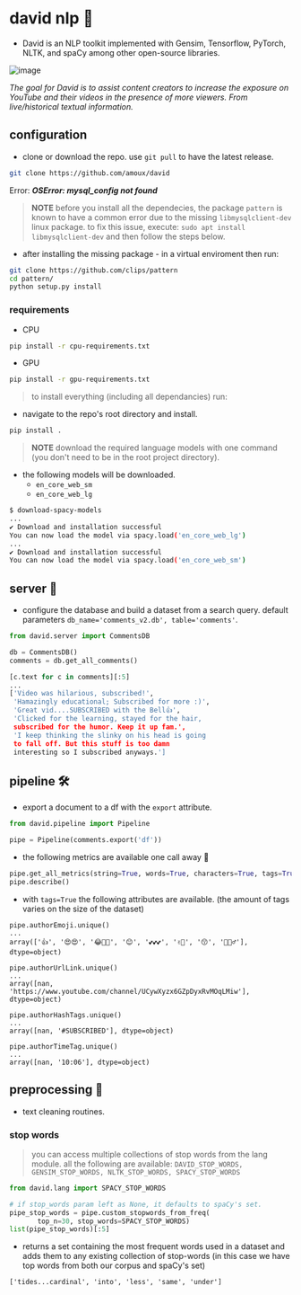 # david nlp 💬

* David is an NLP toolkit implemented with Gensim, Tensorflow, PyTorch, NLTK, and spaCy among other open-source libraries.

![image](https://fromdirectorstevenspielberg.com/wp-content/uploads/2017/07/15.jpg?raw=true)

*The goal for David is to assist content creators to increase the exposure on YouTube and their videos in the presence of more viewers. From live/historical textual information.*

## configuration

* clone or download the repo. use `git pull` to have the latest release.

```bash
git clone https://github.com/amoux/david
```

Error: ***OSError: mysql_config not found***

> **NOTE** before you install all the dependecies, the package `pattern` is known to have a common error due to the missing `libmysqlclient-dev` linux package. to fix this issue, execute: `sudo apt install libmysqlclient-dev` and then follow the steps below.

* after installing the missing package - in a virtual enviroment then run:

```bash
git clone https://github.com/clips/pattern
cd pattern/
python setup.py install
```

### requirements

* CPU

```bash
pip install -r cpu-requirements.txt
```

* GPU

```bash
pip install -r gpu-requirements.txt
```

> to install everything (including all dependancies) run:

* navigate to the repo's root directory and install.

```bash
pip install .
```

> **NOTE** download the required language models with one command (you don't need to be in the root project directory).

* the following models will be downloaded.
  * `en_core_web_sm`
  * `en_core_web_lg`

```bash
$ download-spacy-models
...
✔ Download and installation successful
You can now load the model via spacy.load('en_core_web_lg')
...
✔ Download and installation successful
You can now load the model via spacy.load('en_core_web_sm')
```

## server 📡

* configure the database and build a dataset from a search query. default parameters `db_name='comments_v2.db', table='comments'`.

```python
from david.server import CommentsDB

db = CommentsDB()
comments = db.get_all_comments()

[c.text for c in comments][:5]
...
['Video was hilarious, subscribed!',
 'Hamazingly educational; Subscribed for more :)',
 'Great vid....SUBSCRIBED with the Bell👍',
 'Clicked for the learning, stayed for the hair,
 subscribed for the humor. Keep it up fam.',
 'I keep thinking the slinky on his head is going
 to fall off. But this stuff is too damn
 interesting so I subscribed anyways.']
 ```

## pipeline 🛠

* export a document to a df with the `export` attribute.

```python
from david.pipeline import Pipeline

pipe = Pipeline(comments.export('df'))
```

* the following metrics are available one call away 🤖

```python
pipe.get_all_metrics(string=True, words=True, characters=True, tags=True)
pipe.describe()
```

* with `tags=True` the following attributes are available. (the amount of tags varies on the size of the dataset)

```ipython
pipe.authorEmoji.unique()
...
array(['👍', '😍😍', '😂💙👄', '😊', '💕💕💕', '✌🏾', '😙', '🤔🤷♂'],
dtype=object)

pipe.authorUrlLink.unique()
...
array([nan, 'https://www.youtube.com/channel/UCywXyzx6GZpDyxRvMOqLMiw'],
dtype=object)

pipe.authorHashTags.unique()
...
array([nan, '#SUBSCRIBED'], dtype=object)

pipe.authorTimeTag.unique()
...
array([nan, '10:06'], dtype=object)
```

## preprocessing 🔬

* text cleaning routines.

### stop words

> you can access multiple collections of stop words from the lang module. all the following are available: `DAVID_STOP_WORDS, GENSIM_STOP_WORDS, NLTK_STOP_WORDS, SPACY_STOP_WORDS`

```python
from david.lang import SPACY_STOP_WORDS

# if stop_words param left as None, it defaults to spaCy's set.
pipe_stop_words = pipe.custom_stopwords_from_freq(
       top_n=30, stop_words=SPACY_STOP_WORDS)
list(pipe_stop_words)[:5]
```

* returns a set containing the most frequent words used in a dataset and adds them to any existing collection of stop-words (in this case we have top words from both our corpus and spaCy's set)

```ipython
['tides...cardinal', 'into', 'less', 'same', 'under']
```
